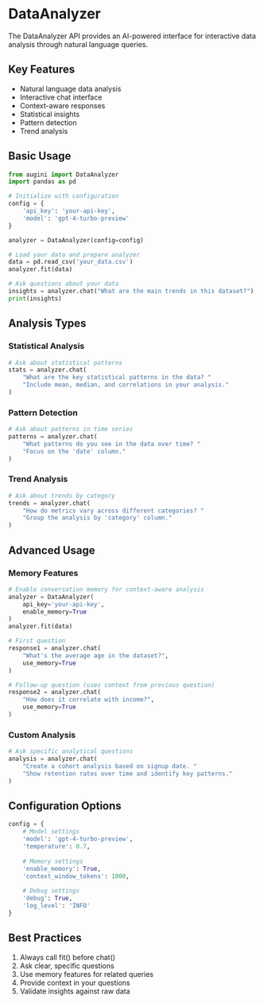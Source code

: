 # DataAnalyzer

The DataAnalyzer API provides an AI-powered interface for interactive data analysis through natural language queries.

## Key Features

- Natural language data analysis
- Interactive chat interface
- Context-aware responses
- Statistical insights
- Pattern detection
- Trend analysis

## Basic Usage

```python
from augini import DataAnalyzer
import pandas as pd

# Initialize with configuration
config = {
    'api_key': 'your-api-key',
    'model': 'gpt-4-turbo-preview'
}

analyzer = DataAnalyzer(config=config)

# Load your data and prepare analyzer
data = pd.read_csv('your_data.csv')
analyzer.fit(data)

# Ask questions about your data
insights = analyzer.chat("What are the main trends in this dataset?")
print(insights)
```

## Analysis Types

### Statistical Analysis

```python
# Ask about statistical patterns
stats = analyzer.chat(
    "What are the key statistical patterns in the data? "
    "Include mean, median, and correlations in your analysis."
)
```

### Pattern Detection

```python
# Ask about patterns in time series
patterns = analyzer.chat(
    "What patterns do you see in the data over time? "
    "Focus on the 'date' column."
)
```

### Trend Analysis

```python
# Ask about trends by category
trends = analyzer.chat(
    "How do metrics vary across different categories? "
    "Group the analysis by 'category' column."
)
```

## Advanced Usage

### Memory Features

```python
# Enable conversation memory for context-aware analysis
analyzer = DataAnalyzer(
    api_key='your-api-key',
    enable_memory=True
)
analyzer.fit(data)

# First question
response1 = analyzer.chat(
    "What's the average age in the dataset?",
    use_memory=True
)

# Follow-up question (uses context from previous question)
response2 = analyzer.chat(
    "How does it correlate with income?",
    use_memory=True
)
```

### Custom Analysis

```python
# Ask specific analytical questions
analysis = analyzer.chat(
    "Create a cohort analysis based on signup date. "
    "Show retention rates over time and identify key patterns."
)
```

## Configuration Options

```python
config = {
    # Model settings
    'model': 'gpt-4-turbo-preview',
    'temperature': 0.7,
    
    # Memory settings
    'enable_memory': True,
    'context_window_tokens': 1000,
    
    # Debug settings
    'debug': True,
    'log_level': 'INFO'
}
```

## Best Practices

1. Always call fit() before chat()
2. Ask clear, specific questions
3. Use memory features for related queries
4. Provide context in your questions
5. Validate insights against raw data 